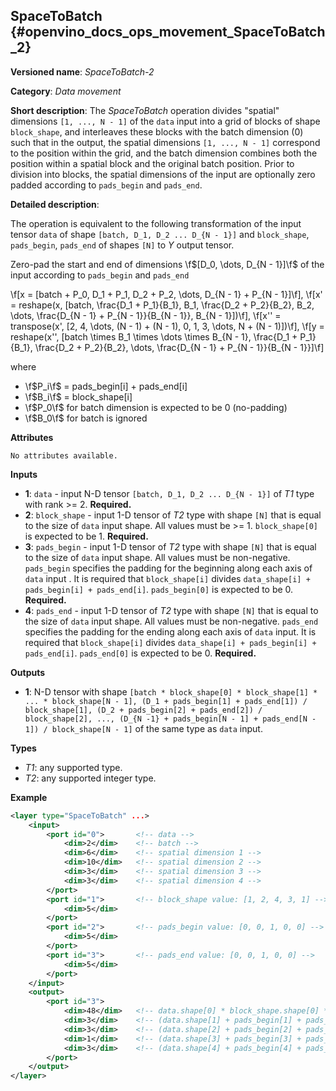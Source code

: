 ## SpaceToBatch <a name="SpaceToBatch"></a> {#openvino_docs_ops_movement_SpaceToBatch_2}

**Versioned name**: *SpaceToBatch-2*

**Category**: *Data movement*

**Short description**: The *SpaceToBatch* operation divides "spatial" dimensions `[1, ..., N - 1]` of the `data` input into a grid of blocks of shape `block_shape`, and interleaves these blocks with the batch dimension (0) such that in the output, the spatial dimensions `[1, ..., N - 1]` correspond to the position within the grid, and the batch dimension combines both the position within a spatial block and the original batch position. Prior to division into blocks, the spatial dimensions of the input are optionally zero padded according to `pads_begin` and `pads_end`. 

**Detailed description**:

The operation is equivalent to the following transformation of the input tensor `data` of shape `[batch, D_1, D_2 ... D_{N - 1}]` and `block_shape`, `pads_begin`, `pads_end` of shapes `[N]` to *Y* output tensor.

Zero-pad the start and end of dimensions  \f$[D_0, \dots, D_{N - 1}]\f$ of the input according to `pads_begin` and `pads_end`

\f[x = [batch + P_0, D_1 + P_1, D_2 + P_2, \dots, D_{N - 1} + P_{N - 1}]\f],
\f[x' = reshape(x, [batch, \frac{D_1 + P_1}{B_1}, B_1, \frac{D_2 + P_2}{B_2}, B_2, \dots, \frac{D_{N - 1} + P_{N - 1}}{B_{N - 1}}, B_{N - 1}])\f],
\f[x'' = transpose(x',  [2, 4, \dots, (N - 1) + (N - 1), 0, 1, 3, \dots, N + (N - 1)])\f],
\f[y = reshape(x'', [batch \times B_1 \times \dots \times B_{N - 1}, \frac{D_1 + P_1}{B_1}, \frac{D_2 + P_2}{B_2}, \dots, \frac{D_{N - 1} + P_{N - 1}}{B_{N - 1}}]\f]

where
- \f$P_i\f$ = pads_begin[i] + pads_end[i]
- \f$B_i\f$ = block_shape[i]
- \f$P_0\f$ for batch dimension is expected to be 0 (no-padding)
- \f$B_0\f$ for batch is ignored

**Attributes**

    No attributes available.

**Inputs**

*   **1**: `data` - input N-D tensor `[batch, D_1, D_2 ... D_{N - 1}]` of *T1* type with rank >= 2. **Required.**
*   **2**: `block_shape` - input 1-D tensor of *T2* type with shape `[N]` that is equal to the size of `data` input shape. All values must be >= 1.  `block_shape[0]` is expected to be 1. **Required.**
*   **3**: `pads_begin` - input 1-D tensor of *T2* type with shape `[N]` that is equal to the size of `data` input shape. All values must be non-negative. `pads_begin` specifies the padding for the beginning along each axis of `data` input . It is required that `block_shape[i]` divides `data_shape[i] + pads_begin[i] + pads_end[i]`. `pads_begin[0]` is expected to be 0. **Required.**
*   **4**: `pads_end` - input 1-D tensor of *T2* type with shape `[N]` that is equal to the size of `data` input shape. All values must be non-negative. `pads_end` specifies the padding for the ending along each axis of `data` input. It is required that `block_shape[i]` divides `data_shape[i] + pads_begin[i] + pads_end[i]`. `pads_end[0]` is expected to be 0. **Required.**
 
**Outputs**

*   **1**: N-D tensor with shape `[batch * block_shape[0] * block_shape[1] * ... * block_shape[N - 1], (D_1 + pads_begin[1] + pads_end[1]) / block_shape[1], (D_2 + pads_begin[2] + pads_end[2]) / block_shape[2], ..., (D_{N -1} + pads_begin[N - 1] + pads_end[N - 1]) / block_shape[N - 1]` of the same type as `data` input. 

**Types**

* *T1*: any supported type.
* *T2*: any supported integer type.

**Example**

```xml
<layer type="SpaceToBatch" ...>
    <input>
        <port id="0">       <!-- data -->
            <dim>2</dim>    <!-- batch -->
            <dim>6</dim>    <!-- spatial dimension 1 -->
            <dim>10</dim>   <!-- spatial dimension 2 -->
            <dim>3</dim>    <!-- spatial dimension 3 -->
            <dim>3</dim>    <!-- spatial dimension 4 -->
        </port> 
        <port id="1">       <!-- block_shape value: [1, 2, 4, 3, 1] -->
            <dim>5</dim>  
        </port>
        <port id="2">       <!-- pads_begin value: [0, 0, 1, 0, 0] -->
            <dim>5</dim>
        </port>
        <port id="3">       <!-- pads_end value: [0, 0, 1, 0, 0] -->
            <dim>5</dim>
        </port>
    </input>
    <output>
        <port id="3">
            <dim>48</dim>   <!-- data.shape[0] * block_shape.shape[0] * block_shape.shape[1] *... * block_shape.shape[4] -->
            <dim>3</dim>    <!-- (data.shape[1] + pads_begin[1] + pads_end[1]) / block_shape.shape[1]  -->
            <dim>3</dim>    <!-- (data.shape[2] + pads_begin[2] + pads_end[2]) / block_shape.shape[2] -->
            <dim>1</dim>    <!-- (data.shape[3] + pads_begin[3] + pads_end[3]) / block_shape.shape[3] -->
            <dim>3</dim>    <!-- (data.shape[4] + pads_begin[4] + pads_end[4]) / block_shape.shape[4] -->
        </port>
    </output>
</layer>
```
